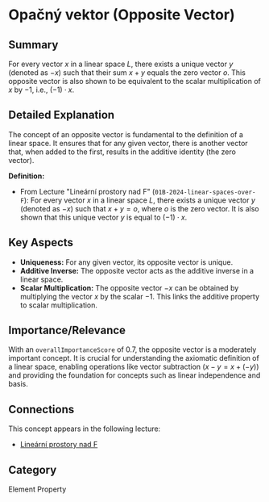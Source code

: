 # Opačný vektor (Opposite Vector)

## Summary
For every vector $x$ in a linear space $L$, there exists a unique vector $y$ (denoted as $-x$) such that their sum $x + y$ equals the zero vector $o$. This opposite vector is also shown to be equivalent to the scalar multiplication of $x$ by $-1$, i.e., $(-1) \cdot x$.

## Detailed Explanation
The concept of an opposite vector is fundamental to the definition of a linear space. It ensures that for any given vector, there is another vector that, when added to the first, results in the additive identity (the zero vector).

**Definition:**
*   From Lecture "Lineární prostory nad F" (`01B-2024-linear-spaces-over-F`):
    For every vector $x$ in a linear space $L$, there exists a unique vector $y$ (denoted as $-x$) such that $x + y = o$, where $o$ is the zero vector. It is also shown that this unique vector $y$ is equal to $(-1) \cdot x$.

## Key Aspects
*   **Uniqueness:** For any given vector, its opposite vector is unique.
*   **Additive Inverse:** The opposite vector acts as the additive inverse in a linear space.
*   **Scalar Multiplication:** The opposite vector $-x$ can be obtained by multiplying the vector $x$ by the scalar $-1$. This links the additive property to scalar multiplication.

## Importance/Relevance
With an `overallImportanceScore` of 0.7, the opposite vector is a moderately important concept. It is crucial for understanding the axiomatic definition of a linear space, enabling operations like vector subtraction ($x - y = x + (-y)$) and providing the foundation for concepts such as linear independence and basis.

## Connections
This concept appears in the following lecture:
*   [Lineární prostory nad F](01B-2024-linear-spaces-over-F)

## Category
Element Property